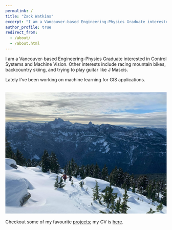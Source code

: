 ```yaml
---
permalink: /
title: "Zack Watkins"
excerpt: "I am a Vancouver-based Engineering-Physics Graduate interested in Control Systems and Machine Vision"
author_profile: true
redirect_from: 
  - /about/
  - /about.html
---
```

I am a Vancouver-based Engineering-Physics Graduate interested in Control Systems and Machine Vision. Other interests include racing mountain bikes, backcountry skiing, and trying to play guitar like J Mascis.

Lately I've been working on machine learning for GIS applications.

<br/><img src='/images/skiing2.jpeg'>

Checkout some of my favourite [projects](/portfolio); my CV is [here](/cv).


